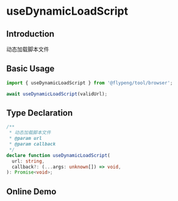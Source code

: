 # useDynamicLoadScript

## Introduction

动态加载脚本文件

## Basic Usage

```ts
import { useDynamicLoadScript } from '@flypeng/tool/browser';

await useDynamicLoadScript(validUrl);
```

## Type Declaration

```ts
/**
 * 动态加载脚本文件
 * @param url
 * @param callback
 */
declare function useDynamicLoadScript(
  url: string,
  callback?: (...args: unknown[]) => void,
): Promise<void>;
```

## Online Demo

<preview path="./index.vue" title="useDynamicLoadScript" description="动态加载脚本文件"></preview>
